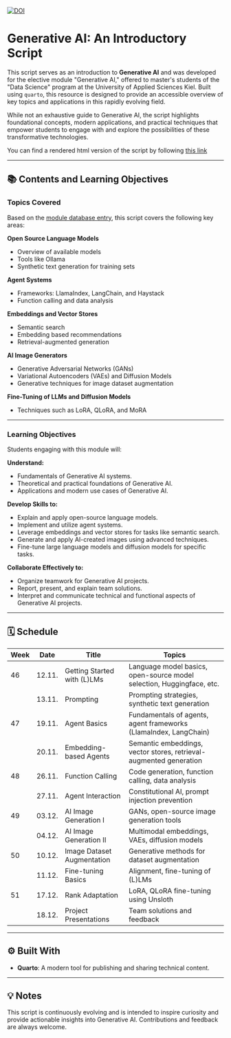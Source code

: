 [![DOI](https://zenodo.org/badge/875720312.svg)](https://doi.org/10.5281/zenodo.14497740)


# Generative AI: An Introductory Script

This script serves as an introduction to **Generative AI** and was developed for the elective module "Generative AI," offered to master's students of the "Data Science" program at the University of Applied Sciences Kiel. Built using `quarto`, this resource is designed to provide an accessible overview of key topics and applications in this rapidly evolving field.

While not an exhaustive guide to Generative AI, the script highlights foundational concepts, modern applications, and practical techniques that empower students to engage with and explore the possibilities of these transformative technologies.

You can find a rendered html version of the script by following [this link](https://mbrede.github.io/generative_ai/)

---

## 📚 Contents and Learning Objectives

### Topics Covered
Based on the [module database entry](https://moduldatenbank.fh-kiel.de/de-DE/Module/Details/762426b4-8da1-468e-b89a-98263c047d27?versionId=1), this script covers the following key areas:

**Open Source Language Models**
- Overview of available models
- Tools like Ollama
- Synthetic text generation for training sets

**Agent Systems**
- Frameworks: LlamaIndex, LangChain, and Haystack
- Function calling and data analysis

**Embeddings and Vector Stores**
- Semantic search
- Embedding based recommendations
- Retrieval-augmented generation

**AI Image Generators**
- Generative Adversarial Networks (GANs)
- Variational Autoencoders (VAEs) and Diffusion Models
- Generative techniques for image dataset augmentation

**Fine-Tuning of LLMs and Diffusion Models**
- Techniques such as LoRA, QLoRA, and MoRA

---

### Learning Objectives
Students engaging with this module will:

**Understand:**
- Fundamentals of Generative AI systems.
- Theoretical and practical foundations of Generative AI.
- Applications and modern use cases of Generative AI.

**Develop Skills to:**
- Explain and apply open-source language models.
- Implement and utilize agent systems.
- Leverage embeddings and vector stores for tasks like semantic search.
- Generate and apply AI-created images using advanced techniques.
- Fine-tune large language models and diffusion models for specific tasks.

**Collaborate Effectively to:**
- Organize teamwork for Generative AI projects.
- Report, present, and explain team solutions.
- Interpret and communicate technical and functional aspects of Generative AI projects.

---

## 🗓 Schedule

| Week | Date       | Title                      | Topics                                                                 |
|------|------------|----------------------------|------------------------------------------------------------------------|
| 46   | 12.11.     | Getting Started with (L)LMs| Language model basics, open-source model selection, Huggingface, etc. |
|      | 13.11.     | Prompting                  | Prompting strategies, synthetic text generation                       |
| 47   | 19.11.     | Agent Basics               | Fundamentals of agents, agent frameworks (LlamaIndex, LangChain)      |
|      | 20.11.     | Embedding-based Agents     | Semantic embeddings, vector stores, retrieval-augmented generation    |
| 48   | 26.11.     | Function Calling           | Code generation, function calling, data analysis                      |
|      | 27.11.     | Agent Interaction          | Constitutional AI, prompt injection prevention                        |
| 49   | 03.12.     | AI Image Generation I      | GANs, open-source image generation tools                              |
|      | 04.12.     | AI Image Generation II     | Multimodal embeddings, VAEs, diffusion models                         |
| 50   | 10.12.     | Image Dataset Augmentation | Generative methods for dataset augmentation                           |
|      | 11.12.     | Fine-tuning Basics         | Alignment, fine-tuning of (L)LMs                                      |
| 51   | 17.12.     | Rank Adaptation            | LoRA, QLoRA fine-tuning using Unsloth                                 |
|      | 18.12.     | Project Presentations      | Team solutions and feedback                                           |

---

## ⚙️ Built With
- **Quarto**: A modern tool for publishing and sharing technical content.

---

## 💡 Notes
This script is continuously evolving and is intended to inspire curiosity and provide actionable insights into Generative AI. Contributions and feedback are always welcome.